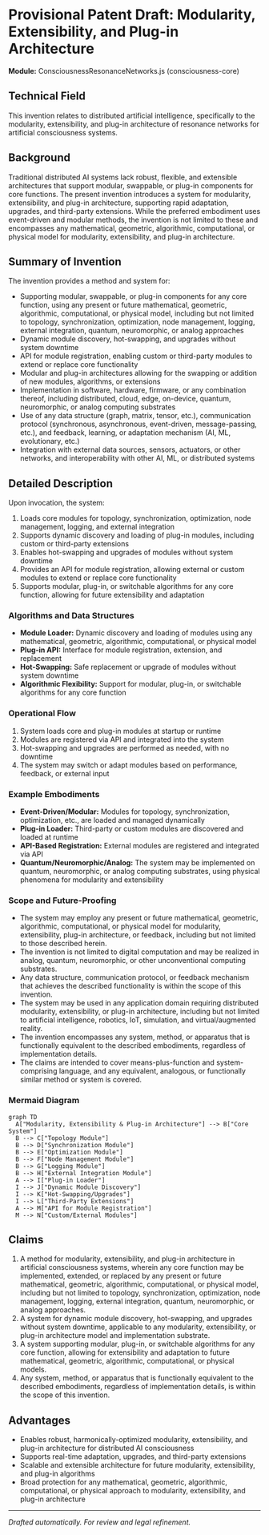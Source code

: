 # Provisional Patent Draft: Modularity, Extensibility, and Plug-in Architecture

**Module:** ConsciousnessResonanceNetworks.js (consciousness-core)

## Technical Field
This invention relates to distributed artificial intelligence, specifically to the modularity, extensibility, and plug-in architecture of resonance networks for artificial consciousness systems.

## Background
Traditional distributed AI systems lack robust, flexible, and extensible architectures that support modular, swappable, or plug-in components for core functions. The present invention introduces a system for modularity, extensibility, and plug-in architecture, supporting rapid adaptation, upgrades, and third-party extensions. While the preferred embodiment uses event-driven and modular methods, the invention is not limited to these and encompasses any mathematical, geometric, algorithmic, computational, or physical model for modularity, extensibility, and plug-in architecture.

## Summary of Invention
The invention provides a method and system for:
- Supporting modular, swappable, or plug-in components for any core function, using any present or future mathematical, geometric, algorithmic, computational, or physical model, including but not limited to topology, synchronization, optimization, node management, logging, external integration, quantum, neuromorphic, or analog approaches
- Dynamic module discovery, hot-swapping, and upgrades without system downtime
- API for module registration, enabling custom or third-party modules to extend or replace core functionality
- Modular and plug-in architectures allowing for the swapping or addition of new modules, algorithms, or extensions
- Implementation in software, hardware, firmware, or any combination thereof, including distributed, cloud, edge, on-device, quantum, neuromorphic, or analog computing substrates
- Use of any data structure (graph, matrix, tensor, etc.), communication protocol (synchronous, asynchronous, event-driven, message-passing, etc.), and feedback, learning, or adaptation mechanism (AI, ML, evolutionary, etc.)
- Integration with external data sources, sensors, actuators, or other networks, and interoperability with other AI, ML, or distributed systems

## Detailed Description
Upon invocation, the system:
1. Loads core modules for topology, synchronization, optimization, node management, logging, and external integration
2. Supports dynamic discovery and loading of plug-in modules, including custom or third-party extensions
3. Enables hot-swapping and upgrades of modules without system downtime
4. Provides an API for module registration, allowing external or custom modules to extend or replace core functionality
5. Supports modular, plug-in, or switchable algorithms for any core function, allowing for future extensibility and adaptation

### Algorithms and Data Structures
- **Module Loader:** Dynamic discovery and loading of modules using any mathematical, geometric, algorithmic, computational, or physical model
- **Plug-in API:** Interface for module registration, extension, and replacement
- **Hot-Swapping:** Safe replacement or upgrade of modules without system downtime
- **Algorithmic Flexibility:** Support for modular, plug-in, or switchable algorithms for any core function

### Operational Flow
1. System loads core and plug-in modules at startup or runtime
2. Modules are registered via API and integrated into the system
3. Hot-swapping and upgrades are performed as needed, with no downtime
4. The system may switch or adapt modules based on performance, feedback, or external input

### Example Embodiments
- **Event-Driven/Modular:** Modules for topology, synchronization, optimization, etc., are loaded and managed dynamically
- **Plug-in Loader:** Third-party or custom modules are discovered and loaded at runtime
- **API-Based Registration:** External modules are registered and integrated via API
- **Quantum/Neuromorphic/Analog:** The system may be implemented on quantum, neuromorphic, or analog computing substrates, using physical phenomena for modularity and extensibility

### Scope and Future-Proofing
- The system may employ any present or future mathematical, geometric, algorithmic, computational, or physical model for modularity, extensibility, plug-in architecture, or feedback, including but not limited to those described herein.
- The invention is not limited to digital computation and may be realized in analog, quantum, neuromorphic, or other unconventional computing substrates.
- Any data structure, communication protocol, or feedback mechanism that achieves the described functionality is within the scope of this invention.
- The system may be used in any application domain requiring distributed modularity, extensibility, or plug-in architecture, including but not limited to artificial intelligence, robotics, IoT, simulation, and virtual/augmented reality.
- The invention encompasses any system, method, or apparatus that is functionally equivalent to the described embodiments, regardless of implementation details.
- The claims are intended to cover means-plus-function and system-comprising language, and any equivalent, analogous, or functionally similar method or system is covered.

### Mermaid Diagram
```mermaid
graph TD
  A["Modularity, Extensibility & Plug-in Architecture"] --> B["Core System"]
  B --> C["Topology Module"]
  B --> D["Synchronization Module"]
  B --> E["Optimization Module"]
  B --> F["Node Management Module"]
  B --> G["Logging Module"]
  B --> H["External Integration Module"]
  A --> I["Plug-in Loader"]
  I --> J["Dynamic Module Discovery"]
  I --> K["Hot-Swapping/Upgrades"]
  I --> L["Third-Party Extensions"]
  A --> M["API for Module Registration"]
  M --> N["Custom/External Modules"]
```

## Claims
1. A method for modularity, extensibility, and plug-in architecture in artificial consciousness systems, wherein any core function may be implemented, extended, or replaced by any present or future mathematical, geometric, algorithmic, computational, or physical model, including but not limited to topology, synchronization, optimization, node management, logging, external integration, quantum, neuromorphic, or analog approaches.
2. A system for dynamic module discovery, hot-swapping, and upgrades without system downtime, applicable to any modularity, extensibility, or plug-in architecture model and implementation substrate.
3. A system supporting modular, plug-in, or switchable algorithms for any core function, allowing for extensibility and adaptation to future mathematical, geometric, algorithmic, computational, or physical models.
4. Any system, method, or apparatus that is functionally equivalent to the described embodiments, regardless of implementation details, is within the scope of this invention.

## Advantages
- Enables robust, harmonically-optimized modularity, extensibility, and plug-in architecture for distributed AI consciousness
- Supports real-time adaptation, upgrades, and third-party extensions
- Scalable and extensible architecture for future modularity, extensibility, and plug-in algorithms
- Broad protection for any mathematical, geometric, algorithmic, computational, or physical approach to modularity, extensibility, and plug-in architecture

---
*Drafted automatically. For review and legal refinement.* 